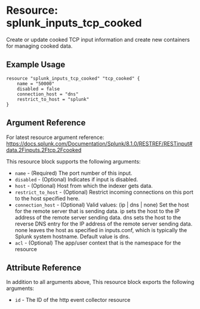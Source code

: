 # Resource: splunk_inputs_tcp_cooked
Create or update cooked TCP input information and create new containers for managing cooked data.

## Example Usage
```
resource "splunk_inputs_tcp_cooked" "tcp_cooked" {
    name = "50000"
    disabled = false
    connection_host = "dns"
    restrict_to_host = "splunk"
}
```

## Argument Reference
For latest resource argument reference: https://docs.splunk.com/Documentation/Splunk/8.1.0/RESTREF/RESTinput#data.2Finputs.2Ftcp.2Fcooked

This resource block supports the following arguments:
* `name` - (Required) The port number of this input.
* `disabled` - (Optional) Indicates if input is disabled.
* `host` - (Optional) Host from which the indexer gets data.
* `restrict_to_host` - (Optional) Restrict incoming connections on this port to the host specified here.
* `connection_host` - (Optional) Valid values: (ip | dns | none)
                                 Set the host for the remote server that is sending data.
                                 ip sets the host to the IP address of the remote server sending data.
                                 dns sets the host to the reverse DNS entry for the IP address of the remote server sending data.
                                 none leaves the host as specified in inputs.conf, which is typically the Splunk system hostname.
                                 Default value is dns.
* `acl` - (Optional) The app/user context that is the namespace for the resource

## Attribute Reference
In addition to all arguments above, This resource block exports the following arguments:

* `id` - The ID of the http event collector resource
